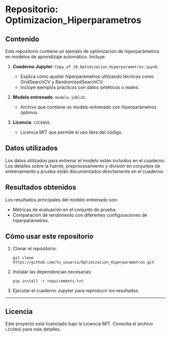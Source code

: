 # Repositorio: Optimizacion_Hiperparametros

## Contenido
Este repositorio contiene un ejemplo de optimización de hiperparámetros en modelos de aprendizaje automático. Incluye:

1. **Cuaderno Jupyter**: `Copy_of_10_Optimizacion_Hiperparametros.ipynb`.
   - Explica cómo ajustar hiperparámetros utilizando técnicas como GridSearchCV y RandomizedSearchCV.
   - Incluye ejemplos prácticos con datos sintéticos o reales.

2. **Modelo entrenado**: `modelo.joblib`.
   - Archivo que contiene un modelo entrenado con hiperparámetros óptimos.

3. **Licencia**: `LICENSE`.
   - Licencia MIT que permite el uso libre del código.

## Datos utilizados
Los datos utilizados para entrenar el modelo están incluidos en el cuaderno. Los detalles sobre la fuente, preprocesamiento y división en conjuntos de entrenamiento y prueba están documentados directamente en el cuaderno.

## Resultados obtenidos
Los resultados principales del modelo entrenado son:
- Métricas de evaluación en el conjunto de prueba.
- Comparación de rendimiento con diferentes configuraciones de hiperparámetros.

## Cómo usar este repositorio
1. Clonar el repositorio:
   ```
   git clone https://github.com/tu_usuario/Optimizacion_Hiperparametros.git
   ```

2. Instalar las dependencias necesarias:
   ```
   pip install -r requirements.txt
   ```

3. Ejecutar el cuaderno Jupyter para reproducir los resultados.

---

## Licencia
Este proyecto está licenciado bajo la Licencia MIT. Consulta el archivo `LICENSE` para más detalles.
